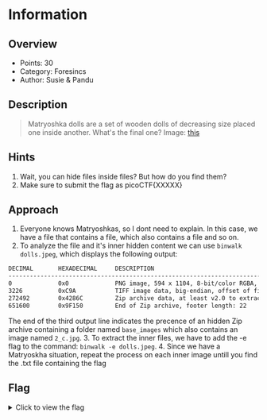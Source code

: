 # Information   

## Overview

* Points: 30
* Category: Foresincs
* Author: Susie & Pandu

## Description
> Matryoshka dolls are a set of wooden dolls of decreasing size placed one inside another. What's the final one? Image: [this](https://mercury.picoctf.net/static/2978e1270538613cd8181c7b0dabe9bd/dolls.jpg)

## Hints

1. Wait, you can hide files inside files? But how do you find them?
2. Make sure to submit the flag as picoCTF{XXXXX}

## Approach

1. Everyone knows Matryoshkas, so I dont need to explain. In this case, we have a file that contains a file, which also contains a file and so on.
2. To analyze the file and it's inner hidden content we can use `binwalk dolls.jpeg`, which displays the following output:
```bash
DECIMAL       HEXADECIMAL     DESCRIPTION
--------------------------------------------------------------------------------
0             0x0             PNG image, 594 x 1104, 8-bit/color RGBA, non-interlaced
3226          0xC9A           TIFF image data, big-endian, offset of first image directory: 8
272492        0x4286C         Zip archive data, at least v2.0 to extract, compressed size: 378942, uncompressed size: 383937, name: base_images/2_c.jpg
651600        0x9F150         End of Zip archive, footer length: 22
```
The end of the third output line indicates the precence of an hidden Zip archive containing a folder named `base_images` which also contains an image named `2_c.jpg`.
3. To extract the inner files, we have to add the -e flag to the command: `binwalk -e dolls.jpeg`.
4. Since we have a Matryoskha situation, repeat the process on each inner image untill you find the .txt file containing the flag

## Flag

<details>
<summary>Click to view the flag</summary>

__picoCTF{4cf7ac000c3fb0fa96fb92722ffb2a32}__
</details>